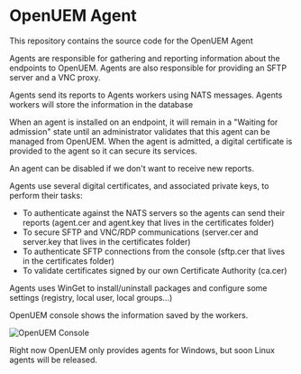 # OpenUEM Agent

This repository contains the source code for the OpenUEM Agent

Agents are responsible for gathering and reporting information about the endpoints to OpenUEM. Agents are also responsible for providing an SFTP server and a VNC proxy.

Agents send its reports to Agents workers using NATS messages. Agents workers will store the information in the database

When an agent is installed on an endpoint, it will remain in a "Waiting for admission" state until an administrator validates that this agent can be managed from OpenUEM. When the agent is admitted, a digital certificate is provided to the agent so it can secure its services.

An agent can be disabled if we don't want to receive new reports.

Agents use several digital certificates, and associated private keys, to perform their tasks:

- To authenticate against the NATS servers so the agents can send their reports (agent.cer and agent.key that lives in the certificates folder)
- To secure SFTP and VNC/RDP communications (server.cer and server.key that lives in the certificates folder)
- To authenticate SFTP connections from the console (sftp.cer that lives in the certificates folder)
- To validate certificates signed by our own Certificate Authority (ca.cer)

Agents uses WinGet to install/uninstall packages and configure some settings (registry, local user, local groups...)

OpenUEM console shows the information saved by the workers.

![OpenUEM Console](https://openuem.eu/assets/images/agents_list-37a01f840c883ea4f98f30a199845953.png)

Right now OpenUEM only provides agents for Windows, but soon Linux agents will be released.